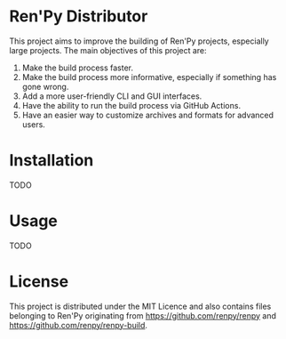 # Ren'Py Distributor
This project aims to improve the building of Ren'Py projects, especially large projects.
The main objectives of this project are:
1. Make the build process faster.
2. Make the build process more informative, especially if something has gone wrong.
3. Add a more user-friendly CLI and GUI interfaces.
4. Have the ability to run the build process via GitHub Actions.
5. Have an easier way to customize archives and formats for advanced users.

# Installation
TODO

# Usage
TODO

# License
This project is distributed under the MIT Licence and also contains files belonging to
Ren'Py originating from https://github.com/renpy/renpy and https://github.com/renpy/renpy-build.
